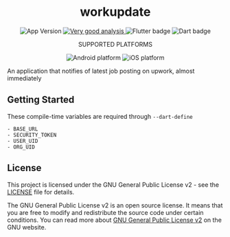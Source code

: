 <h1 align="center" style="text-align: center">workupdate</h1>

<p align="center">
  <img src="https://img.shields.io/badge/version-0.1.0-F08227?style=for-the-badge" alt="App Version">
    <a href="https://pub.dev/packages/very_good_analysis">
    <img src="https://img.shields.io/badge/style-very_good_analysis-B22C89.svg?style=for-the-badge" alt="Very good analysis" >
    </a>
  <img src="https://img.shields.io/badge/Flutter-informational?style=for-the-badge&logo=flutter&logoColor=00bded&color=015393" alt="Flutter badge">
  <img src="https://img.shields.io/badge/Dart-informational?style=for-the-badge&logo=dart&logoColor=2cb7f6&color=03589c" alt="Dart badge">
 </p>

<p align="center">SUPPORTED PLATFORMS</p>

<p align="center">
<img src="https://img.shields.io/badge/Android-informational?style=for-the-badge&logo=android&logoColor=34A853&color=03589c" alt="Android platform">
<img src="https://img.shields.io/badge/iOS-informational?style=for-the-badge&logo=apple&logoColor=000000&color=03589c" alt="iOS platform">
</p>

An application that notifies of latest job posting on upwork, almost immediately

## Getting Started

These compile-time variables are required through `--dart-define`

```
- BASE_URL
- SECURITY_TOKEN
- USER_UID
- ORG_UID
```

## License

This project is licensed under the GNU General Public License v2 - see the [LICENSE](LICENSE) file for details.

The GNU General Public License v2 is an open source license. It means that you are free to modify and redistribute the
source code under certain conditions. You can read more
about [GNU General Public License v2](https://www.gnu.org/licenses/old-licenses/gpl-2.0.en.html) on the GNU website.




